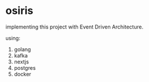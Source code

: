 # osiris
implementing this project with Event Driven Architecture.

using:
1. golang
2. kafka
3. nextjs
4. postgres
5. docker